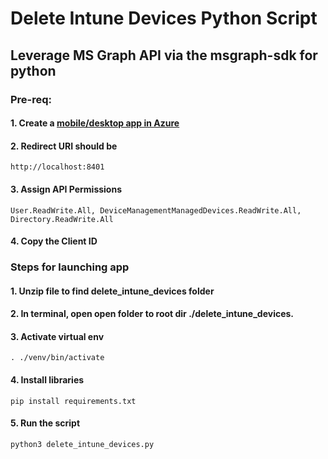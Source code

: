 # Delete Intune Devices Python Script

## Leverage MS Graph API via the msgraph-sdk for python

### Pre-req:

#### 1. Create a <a target="_blank" href="https://learn.microsoft.com/en-us/graph/auth-register-app-v2">mobile/desktop app in Azure</a>

#### 2. Redirect URI should be

```http://localhost:8401```

#### 3. Assign API Permissions

```User.ReadWrite.All, DeviceManagementManagedDevices.ReadWrite.All, Directory.ReadWrite.All```

#### 4. Copy the Client ID

### Steps for launching app

#### 1. Unzip file to find delete_intune_devices folder

#### 2. In terminal, open open folder to root dir ./delete_intune_devices.

#### 3. Activate virtual env

```. ./venv/bin/activate```

#### 4. Install libraries

```pip install requirements.txt```

#### 5. Run the script

```python3 delete_intune_devices.py```
